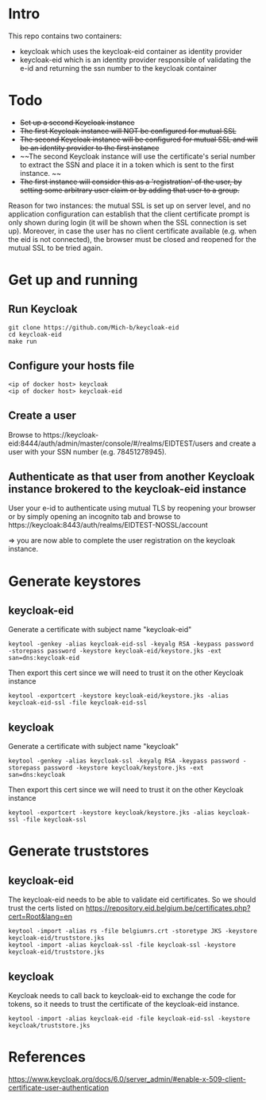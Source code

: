 # Intro
This repo contains two containers:
* keycloak which uses the keycloak-eid container as identity provider
* keycloak-eid which is an identity provider responsible of validating the e-id and returning the ssn number to the keycloak container

# Todo
* ~~Set up a second Keycloak instance~~
* ~~The first Keycloak instance will NOT be configured for mutual SSL~~
* ~~The second Keycloak instance will be configured for mutual SSL and will be an identity provider to the first instance~~
* ~~The second Keycloak instance will use the certificate's serial number to extract the SSN and place it in a token which is sent to the first instance. ~~
* ~~The first instance will consider this as a 'registration' of the user, by setting some arbitrary user claim or by adding that user to a group.~~

Reason for two instances: the mutual SSL is set up on server level, and no application configuration can establish that the client certificate prompt is only shown during login (it will be shown when the SSL connection is set up). Moreover, in case the user has no client certificate available (e.g. when the eid is not connected), the browser must be closed and reopened for the mutual SSL to be tried again. 

# Get up and running
## Run Keycloak
```
git clone https://github.com/Mich-b/keycloak-eid
cd keycloak-eid
make run
```
## Configure your hosts file
```
<ip of docker host>	keycloak
<ip of docker host>	keycloak-eid

```
## Create a user
Browse to https://keycloak-eid:8444/auth/admin/master/console/#/realms/EIDTEST/users and create a user with your SSN number (e.g. 78451278945). 

## Authenticate as that user from another Keycloak instance brokered to the keycloak-eid instance
User your e-id to authenticate using mutual TLS by reopening your browser or by simply opening an incognito tab and browse to https://keycloak:8443/auth/realms/EIDTEST-NOSSL/account

=> you are now able to complete the user registration on the keycloak instance. 

# Generate keystores 
##  keycloak-eid
Generate a certificate with subject name "keycloak-eid"
```
keytool -genkey -alias keycloak-eid-ssl -keyalg RSA -keypass password -storepass password -keystore keycloak-eid/keystore.jks -ext san=dns:keycloak-eid

```
Then export this cert since we will need to trust it on the other Keycloak instance
```
keytool -exportcert -keystore keycloak-eid/keystore.jks -alias keycloak-eid-ssl -file keycloak-eid-ssl

```
## keycloak
Generate a certificate with subject name "keycloak"
```
keytool -genkey -alias keycloak-ssl -keyalg RSA -keypass password -storepass password -keystore keycloak/keystore.jks -ext san=dns:keycloak
```
Then export this cert since we will need to trust it on the other Keycloak instance
```
keytool -exportcert -keystore keycloak/keystore.jks -alias keycloak-ssl -file keycloak-ssl

```
# Generate truststores
## keycloak-eid
The keycloak-eid needs to be able to validate eid certificates. So we should trust the certs listed on https://repository.eid.belgium.be/certificates.php?cert=Root&lang=en
```
keytool -import -alias rs -file belgiumrs.crt -storetype JKS -keystore keycloak-eid/truststore.jks
keytool -import -alias keycloak-ssl -file keycloak-ssl -keystore keycloak-eid/truststore.jks
```
## keycloak
Keycloak needs to call back to keycloak-eid to exchange the code for tokens, so it needs to trust the certificate of the keycloak-eid instance. 
```
keytool -import -alias keycloak-eid -file keycloak-eid-ssl -keystore keycloak/truststore.jks

```



# References
https://www.keycloak.org/docs/6.0/server_admin/#enable-x-509-client-certificate-user-authentication
